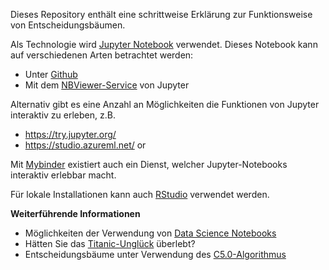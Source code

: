 Dieses Repository enthält eine schrittweise Erklärung zur Funktionsweise von Entscheidungsbäumen.

Als Technologie wird [Jupyter Notebook](http://jupyter.org/) verwendet. Dieses Notebook kann auf verschiedenen Arten betrachtet werden:

* Unter [Github](https://github.com/the42/jupyter_golf/blob/master/Golf.ipynb)
* Mit dem [NBViewer-Service](http://nbviewer.jupyter.org/github/the42/jupyter_golf/blob/master/Golf.ipynb) von Jupyter

Alternativ gibt es eine Anzahl an Möglichkeiten die Funktionen von Jupyter interaktiv zu erleben, z.B.

* https://try.jupyter.org/
* https://studio.azureml.net/ or

Mit [Mybinder](http://mybinder.org/) existiert auch ein Dienst, welcher Jupyter-Notebooks interaktiv erlebbar macht.

Für lokale Installationen kann auch [RStudio](https://www.rstudio.com/) verwendet werden.

**Weiterführende Informationen**

* Möglichkeiten der Verwendung von [Data Science Notebooks](https://blog.ouseful.info/2014/12/12/seven-ways-of-running-ipython-notebooks/)
* Hätten Sie das [Titanic-Unglück](http://trevorstephens.com/kaggle-titanic-tutorial/getting-started-with-r/) überlebt?
* Entscheidungsbäume unter Verwendung des [C5.0-Algorithmus](http://www.patricklamle.com/Tutorials/Decision%20tree%20R/Decision%20trees%20in%20R%20using%20C50.html)
